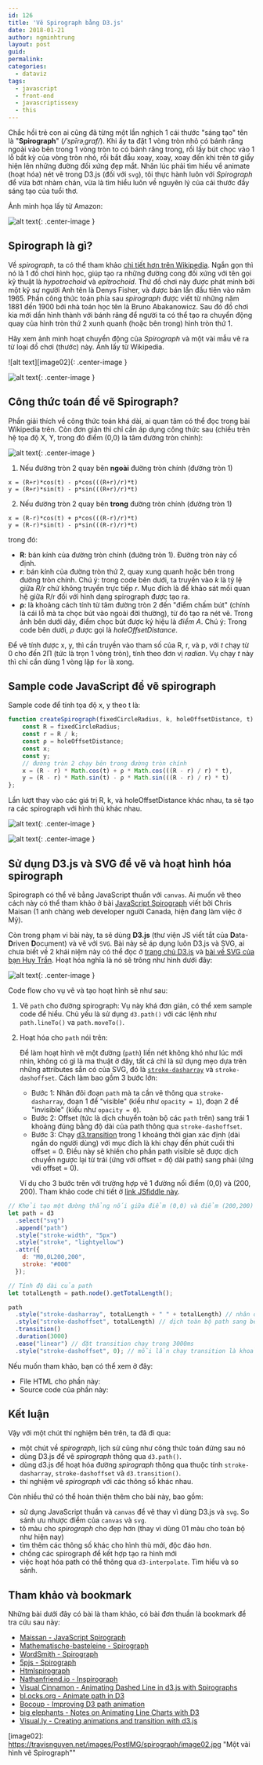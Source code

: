 ```yaml
---
id: 126
title: 'Vẽ Spirograph bằng D3.js'
date: 2018-01-21
author: ngminhtrung
layout: post
guid: 
permalink: 
categories:
  - dataviz
tags:
  - javascript
  - front-end
  - javascriptissexy
  - this
---
```


Chắc hồi trẻ con ai cũng đã từng một lần nghịch 1 cái thước "sáng tạo" tên là "**Spirograph**" (*/ˈspīrəˌɡraf/*). Khi ấy ta đặt 1 vòng tròn nhỏ có bánh răng ngoài vào bên trong 1 vòng tròn to có bánh răng trong, rồi lấy bút chọc vào 1 lỗ bất kỳ của vòng tròn nhỏ, rồi bắt đầu xoay, xoay, xoay đến khi trên tờ giấy hiện lên những đường đối xứng đẹp mắt. Nhân lúc phải tìm hiểu về animate (hoạt hóa) nét vẽ trong D3.js (đối với `svg`), tôi thực hành luôn với *Spirograph* để vừa bớt nhàm chán, vừa là tìm hiểu luôn về nguyên lý của cái thước đầy sáng tạo của tuổi thơ. 

Ảnh minh họa lấy từ Amazon:

![alt text][image01]{: .center-image }

## Spirograph là gì?

Về *spirograph*, ta có thể tham khảo [chi tiết hơn trên Wikipedia](https://en.wikipedia.org/wiki/Spirograph). Ngắn gọn thì nó là 1 đồ chơi hình học, giúp tạo ra những đường cong đối xứng với tên gọi kỹ thuật là *hypotrochoid* và *epitrochoid*. Thứ đồ chơi này được phát minh bởi một kỹ sư người Anh tên là Denys Fisher, và được bán lần đầu tiên vào năm 1965. Phần công thức toán phía sau *spirograph* được viết từ những năm 1881 đến 1900 bởi nhà toán học tên là Bruno Abakanowicz. Sau đó đồ chơi kia mới dần hình thành với bánh răng để người ta có thể tạo ra chuyển động quay của hình tròn thứ 2 xunh quanh (hoặc bên trong) hình tròn thứ 1. 

Hãy xem ảnh minh hoạt chuyển động của *Spirograph* và một vài mẫu vẽ ra từ loại đồ chơi (thước) này. Ảnh lấy từ Wikipedia. 

![alt text][image02]{: .center-image }

![alt text][image03]{: .center-image }

## Công thức toán để vẽ Spirograph?

Phần giải thích về công thức toán khá dài, ai quan tâm có thể đọc trong bài Wikipedia trên. Còn đơn giản thì chỉ cần áp dụng công thức sau (chiếu trên hệ tọa độ X, Y, trong đó điểm (0,0) là tâm đường tròn chính):

![alt text][image04]{: .center-image }

1. Nếu đường tròn 2 quay bên **ngoài** đường tròn chính (đường tròn 1)
  ```
  x = (R+r)*cos(t) - p*cos(((R+r)/r)*t)
  y = (R+r)*sin(t) - p*sin(((R+r)/r)*t)
  ```

2. Nếu đường tròn 2 quay bên **trong** đường tròn chính (đường tròn 1)
```
x = (R-r)*cos(t) + p*cos(((R-r)/r)*t)
y = (R-r)*sin(t) - p*sin(((R-r)/r)*t)
```

trong đó:
- **R**: bán kính của đường tròn chính (đường tròn 1). Đường tròn này cố định. 
- **r**: bán kính của đường tròn thứ 2, quay xung quanh hoặc bên trong đường tròn chính. Chú ý: trong code bên dưới, ta truyền vào *k* là tỷ lệ giữa *R/r* chứ không truyền trực tiếp *r*. Mục đích là để khảo sát mối quan hệ giữa R/r đối với hình dạng spirograph được tạo ra. 
- **ρ**: là khoảng cách tính từ tâm đường tròn 2 đến "điểm chấm bút" (chính là cái lỗ mà ta chọc bút vào ngoài đời thường), từ đó tạo ra nét vẽ. Trong ảnh bên dưới dây, điểm chọc bút được ký hiệu là *điểm A*. Chú ý: Trong code bên dưới, *ρ* được gọi là *holeOffsetDistance*.

Để vẽ tính được x, y, thì cần truyền vào tham số của R, r, và p, với *t* chạy từ 0 cho đến 2Π (tức là trọn 1 vòng tròn), tính theo đơn vị *radian*. Vụ chạy *t* này thì chỉ cần dùng 1 vòng lặp `for` là xong. 

## Sample code JavaScript để vẽ spirograph 

Sample code để tính tọa độ x, y theo t là:
```js
function createSpirograph(fixedCircleRadius, k, holeOffsetDistance, t) {
    const R = fixedCircleRadius;
    const r = R / k;
    const ρ = holeOffsetDistance;
    const x;
    const y;
    // đường tròn 2 chạy bên trong đường tròn chính
    x = (R - r) * Math.cos(t) + ρ * Math.cos(((R - r) / r) * t),
    y = (R - r) * Math.sin(t) - ρ * Math.sin(((R - r) / r) * t)
};
```
Lần lượt thay vào các giá trị R, k, và holeOffsetDistance khác nhau, ta sẽ tạo ra các spirograph với hình thù khác nhau.

![alt text][image05]{: .center-image }

![alt text][image06]{: .center-image }

## Sử dụng D3.js và SVG để vẽ và hoạt hình hóa spirograph

Spirograph có thể vẽ bằng JavaScript thuần với `canvas`. Ai muốn vẽ theo cách này có thể tham khảo ở bài [JavaScript Spirograph](https://maissan.net/articles/javascript-spirograph) viết bởi Chris Maisan (1 anh chàng web developer người Canada, hiện đang làm việc ở Mỹ).

Còn trong phạm vi bài này, ta sẽ dùng **D3.js** (thư viện JS viết tắt của **D**ata-**D**riven **D**ocument) và vẽ với `SVG`. Bài này sẽ áp dụng luôn D3.js và SVG, ai chưa biết về 2 khái niệm này có thể đọc ở [trang chủ D3.js](https://d3js.org/) và [bài về SVG của bạn Huy Trần](https://kipalog.com/posts/Su-dung-file-SVG-cho-website). Hoạt hóa nghĩa là nó sẽ trông như hình dưới đây:

![alt text][image07]{: .center-image }

Code flow cho vụ vẽ và tạo hoạt hình sẽ như sau:

1. Vẽ `path` cho đường spirograph: Vụ này khá đơn giản, có thể xem sample code để hiểu. Chủ yếu là sử dụng `d3.path()` với các lệnh như `path.lineTo()` va `path.moveTo()`.

2. Hoạt hóa cho `path` nói trên:

    Để làm hoạt hình vẽ một đường (`path`) liền nét không khó như lúc mới nhìn, không có gì là ma thuật ở đây, tất cả chỉ là sử dụng mẹo dựa trên những attributes sẵn có của SVG, đó là [`stroke-dasharray`](https://developer.mozilla.org/en-US//Web/SVG/Attribute/stroke-dasharray) và `stroke-dashoffset`. Cách làm bao gồm 3 bước lớn:

    - Bước 1: Nhân đôi đoạn `path` mà ta cần vẽ thông qua `stroke-dasharray`, đoạn 1 để "visible" (kiểu như `opacity = 1`), đoạn 2 để "invisible" (kiểu như `opacity = 0`).
    - Bước 2: Offset (tức là dịch chuyển toàn bộ các `path` trên) sang trái 1 khoảng đúng bằng độ dài của path thông qua `stroke-dashoffset`.
    - Bước 3: Chạy [d3.transition](https://github.com/d3/d3-transition) trong 1 khoảng thời gian xác định (dài ngắn do người dùng) với mục đích là khi chạy đến phút cuối thì offset = 0. Điều này sẽ khiến cho phần path visible sẽ được dịch chuyển ngược lại từ trái (ứng với offset = độ dài path) sang phải (ứng với offset = 0).

    Ví dụ cho 3 bước trên với trường hợp vẽ 1 đường nối điểm (0,0) và (200, 200). Tham khảo code chi tiết ở [link JSfiddle này](http://jsfiddle.net/ngminhtrung/96QSs/187/).

```js
// Khởi tạo một đường thẳng nối giữa điểm (0,0) và điểm (200,200)
let path = d3
  .select("svg")
  .append("path")
  .style("stroke-width", "5px")
  .style("stroke", "lightyellow")
  .attr({
    d: "M0,0L200,200",
    stroke: "#000"
  });

// Tính độ dài của path
let totalLength = path.node().getTotalLength();

path
  .style("stroke-dasharray", totalLength + " " + totalLength) // nhân đôi path, 1 visible, 1 invisible
  .style("stroke-dashoffset", totalLength) // dịch toàn bộ path sang bên trái 1 khoảng bằng độ dài path
  .transition()
  .duration(3000)
  .ease("linear") // đặt transition chạy trong 3000ms
  .style("stroke-dashoffset", 0); // mỗi lần chạy transition là khoảng offset lại giảm đi một chút, giảm về đến 0, tạo cảm giác đường thẳng đang chạy
```

Nếu muốn tham khảo, bạn có thể xem ở đây:
- File HTML cho phần này:
- Source code của phần này:

## Kết luận

Vậy với một chút thí nghiệm bên trên, ta đã đi qua:
- một chút về *spirograph*, lịch sử cũng như công thức toán đứng sau nó
- dùng D3.js để vẽ *spirograph* thông qua `d3.path()`.
- dùng d3.js để hoạt hóa đường *spirograph* thông qua thuộc tính `stroke-dasharray`, `stroke-dashoffset` và `d3.transition()`.
- thí nghiệm vẽ *spirograph* với các thông số khác nhau.

Còn nhiều thứ có thể hoàn thiện thêm cho bài này, bao gồm:
- sử dụng JavaScript thuần và `canvas` để vẽ thay vì dùng D3.js và `svg`. So sánh ưu nhược điểm của `canvas` và `svg`.
- tô màu cho *spirograph* cho đẹp hơn (thay vì dùng 01 màu cho toàn bộ như hiện nay)
- tìm thêm các thông số khác cho hình thù mới, độc đáo hơn.
- chồng các spirograph để kết hợp tạo ra hình mới
- việc hoạt hóa path có thể thông qua `d3-interpolate`. Tìm hiểu và so sánh.

## Tham khảo và bookmark

Những bài dưới đây có bài là tham khảo, có bài đơn thuần là bookmark để tra cứu sau này:

- [Maissan - JavaScript Spirograph](https://maissan.net/articles/javascript-spirograph) 
- [Mathematische-basteleine - Spirograph](http://www.mathematische-basteleien.de/spirographs.htm)
- [WordSmith - Spirograph](http://www.wordsmith.org/anu/java/spirograph.html#display)
- [5pjs - Spirograph](https://p5js.org/examples/simulate-spirograph.html)
- [Htmlspirograph](http://htmlspirograph.com)
- [Nathanfriend.io - Inspirograph](http://nathanfriend.io/inspirograph/)
- [Visual Cinnamon - Animating Dashed Line in d3.js with Spirographs](https://www.visualcinnamon.com/2016/01/animating-dashed-line-d3.html)
- [bl.ocks.org - Animate path in D3](http://bl.ocks.org/duopixel/4063326)
- [Bocoup - Improving D3 path animation](https://bocoup.com/blog/improving-d3-path-animation)
- [big elephants - Notes on Animating Line Charts with D3](http://big-elephants.com/2014-06/unrolling-line-charts-d3js/)
- [Visual.ly - Creating animations and transition with d3.js](https://visual.ly/blog/creating-animations-and-transitions-with-d3-js/)


[image01]: https://travisnguyen.net/images/PostIMG/spirograph/image01.jpg "Bộ thước Spirograph"

[image02]: https://travisnguyen.net/images/PostIMG/spirograph/image02.jpg "Một vài hình vẽ Spirograph""

[image03]: https://travisnguyen.net/images/PostIMG/spirograph/image03.gif "Minh họa cách thước Spirograph hoạt động"

[image04]: https://travisnguyen.net/images/PostIMG/spirograph/image04.png "Hình vẽ Spirograph trên trục tọa độ"

[image05]: https://travisnguyen.net/images/PostIMG/spirograph/image05.png "Sample 01 Spirograph"

[image06]: https://travisnguyen.net/images/PostIMG/spirograph/image06.png "Sample 02 Spirograph"

[image07]: https://travisnguyen.net/images/PostIMG/spirograph/image07.gif "Animating Spirograph"